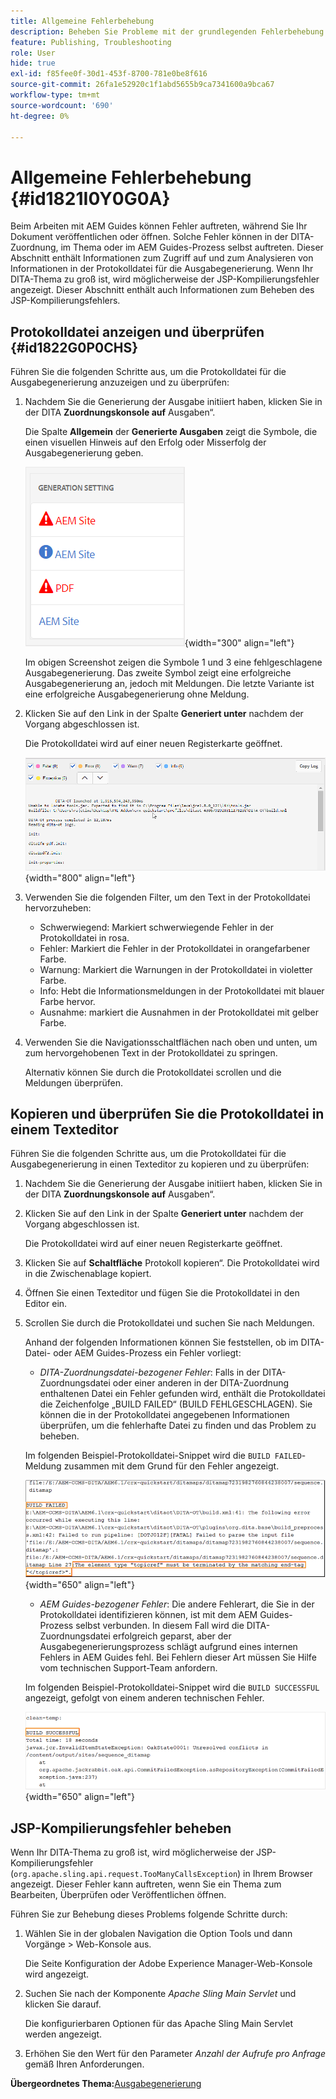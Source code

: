 ```yaml
---
title: Allgemeine Fehlerbehebung
description: Beheben Sie Probleme mit der grundlegenden Fehlerbehebung in AEM Guides. Erfahren Sie, wie Sie die Protokolldatei in einem Texteditor anzeigen, kopieren und überprüfen und JSP-Kompilierungsfehler beheben können.
feature: Publishing, Troubleshooting
role: User
hide: true
exl-id: f85fee0f-30d1-453f-8700-781e0be8f616
source-git-commit: 26fa1e52920c1f1abd5655b9ca7341600a9bca67
workflow-type: tm+mt
source-wordcount: '690'
ht-degree: 0%

---
```


# Allgemeine Fehlerbehebung {#id1821I0Y0G0A}

Beim Arbeiten mit AEM Guides können Fehler auftreten, während Sie Ihr Dokument veröffentlichen oder öffnen. Solche Fehler können in der DITA-Zuordnung, im Thema oder im AEM Guides-Prozess selbst auftreten. Dieser Abschnitt enthält Informationen zum Zugriff auf und zum Analysieren von Informationen in der Protokolldatei für die Ausgabegenerierung. Wenn Ihr DITA-Thema zu groß ist, wird möglicherweise der JSP-Kompilierungsfehler angezeigt. Dieser Abschnitt enthält auch Informationen zum Beheben des JSP-Kompilierungsfehlers.

## Protokolldatei anzeigen und überprüfen {#id1822G0P0CHS}

Führen Sie die folgenden Schritte aus, um die Protokolldatei für die Ausgabegenerierung anzuzeigen und zu überprüfen:

1. Nachdem Sie die Generierung der Ausgabe initiiert haben, klicken Sie in der DITA **Zuordnungskonsole auf** Ausgaben“.

   Die Spalte **Allgemein** der **Generierte Ausgaben** zeigt die Symbole, die einen visuellen Hinweis auf den Erfolg oder Misserfolg der Ausgabegenerierung geben.

   ![](images/output-general-settings.png){width="300" align="left"}

   Im obigen Screenshot zeigen die Symbole 1 und 3 eine fehlgeschlagene Ausgabegenerierung. Das zweite Symbol zeigt eine erfolgreiche Ausgabegenerierung an, jedoch mit Meldungen. Die letzte Variante ist eine erfolgreiche Ausgabegenerierung ohne Meldung.

1. Klicken Sie auf den Link in der Spalte **Generiert unter** nachdem der Vorgang abgeschlossen ist.

   Die Protokolldatei wird auf einer neuen Registerkarte geöffnet.

   ![](images/log-file.png){width="800" align="left"}

1. Verwenden Sie die folgenden Filter, um den Text in der Protokolldatei hervorzuheben:
   - Schwerwiegend: Markiert schwerwiegende Fehler in der Protokolldatei in rosa.
   - Fehler: Markiert die Fehler in der Protokolldatei in orangefarbener Farbe.
   - Warnung: Markiert die Warnungen in der Protokolldatei in violetter Farbe.
   - Info: Hebt die Informationsmeldungen in der Protokolldatei mit blauer Farbe hervor.
   - Ausnahme: markiert die Ausnahmen in der Protokolldatei mit gelber Farbe.
1. Verwenden Sie die Navigationsschaltflächen nach oben und unten, um zum hervorgehobenen Text in der Protokolldatei zu springen.

   Alternativ können Sie durch die Protokolldatei scrollen und die Meldungen überprüfen.


## Kopieren und überprüfen Sie die Protokolldatei in einem Texteditor

Führen Sie die folgenden Schritte aus, um die Protokolldatei für die Ausgabegenerierung in einen Texteditor zu kopieren und zu überprüfen:

1. Nachdem Sie die Generierung der Ausgabe initiiert haben, klicken Sie in der DITA **Zuordnungskonsole auf** Ausgaben“.

1. Klicken Sie auf den Link in der Spalte **Generiert unter** nachdem der Vorgang abgeschlossen ist.

   Die Protokolldatei wird auf einer neuen Registerkarte geöffnet.

1. Klicken Sie auf **Schaltfläche** Protokoll kopieren“. Die Protokolldatei wird in die Zwischenablage kopiert.
1. Öffnen Sie einen Texteditor und fügen Sie die Protokolldatei in den Editor ein.

1. Scrollen Sie durch die Protokolldatei und suchen Sie nach Meldungen.

   Anhand der folgenden Informationen können Sie feststellen, ob im DITA-Datei- oder AEM Guides-Prozess ein Fehler vorliegt:

   - *DITA-Zuordnungsdatei-bezogener Fehler*: Falls in der DITA-Zuordnungsdatei oder einer anderen in der DITA-Zuordnung enthaltenen Datei ein Fehler gefunden wird, enthält die Protokolldatei die Zeichenfolge „BUILD FAILED“ (BUILD FEHLGESCHLAGEN). Sie können die in der Protokolldatei angegebenen Informationen überprüfen, um die fehlerhafte Datei zu finden und das Problem zu beheben.

   Im folgenden Beispiel-Protokolldatei-Snippet wird die `BUILD FAILED`-Meldung zusammen mit dem Grund für den Fehler angezeigt.

   ![](images/dita-error-in-log-file.png){width="650" align="left"}

   - *AEM Guides-bezogener Fehler*: Die andere Fehlerart, die Sie in der Protokolldatei identifizieren können, ist mit dem AEM Guides-Prozess selbst verbunden. In diesem Fall wird die DITA-Zuordnungsdatei erfolgreich geparst, aber der Ausgabegenerierungsprozess schlägt aufgrund eines internen Fehlers in AEM Guides fehl. Bei Fehlern dieser Art müssen Sie Hilfe vom technischen Support-Team anfordern.

   Im folgenden Beispiel-Protokolldatei-Snippet wird die `BUILD SUCCESSFUL` angezeigt, gefolgt von einem anderen technischen Fehler.

   ![](images/process-error-in-log-file.png){width="650" align="left"}


## JSP-Kompilierungsfehler beheben

Wenn Ihr DITA-Thema zu groß ist, wird möglicherweise der JSP-Kompilierungsfehler \(`org.apache.sling.api.request.TooManyCallsException`\) in Ihrem Browser angezeigt. Dieser Fehler kann auftreten, wenn Sie ein Thema zum Bearbeiten, Überprüfen oder Veröffentlichen öffnen.

Führen Sie zur Behebung dieses Problems folgende Schritte durch:

1. Wählen Sie in der globalen Navigation die Option Tools und dann Vorgänge \> Web-Konsole aus.

   Die Seite Konfiguration der Adobe Experience Manager-Web-Konsole wird angezeigt.

1. Suchen Sie nach der Komponente *Apache Sling Main Servlet* und klicken Sie darauf.

   Die konfigurierbaren Optionen für das Apache Sling Main Servlet werden angezeigt.

1. Erhöhen Sie den Wert für den Parameter *Anzahl der Aufrufe pro Anfrage* gemäß Ihren Anforderungen.


**Übergeordnetes Thema:**&#x200B;[ Ausgabegenerierung](generate-output.md)

